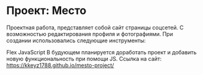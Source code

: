 # Проект: Место

Проектная работа, представляет собой сайт страницы соцсетей. С возможностью редактирования профиля и фотографиями. При создании использовались следующие инструменты:

Flex
JavaScript В будующем планируется доработать проект и добавить новую функциональность при помощи JS.
Ссылка на сайт: https://kkeyz1788.github.io/mesto-project/